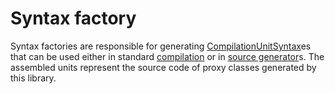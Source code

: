 # Syntax factory
Syntax factories are responsible for generating [CompilationUnitSyntax](https://learn.microsoft.com/en-us/dotnet/api/microsoft.codeanalysis.csharp.syntax.compilationunitsyntax?view=roslyn-dotnet-4.13.0)es that can be used either in standard [compilation](https://learn.microsoft.com/en-us/dotnet/api/microsoft.codeanalysis.csharp.csharpcompilation?view=roslyn-dotnet-4.9.0) or in [source generator](https://learn.microsoft.com/en-us/dotnet/csharp/roslyn-sdk/#source-generators)s.
The assembled units represent the source code of proxy classes generated by this library.